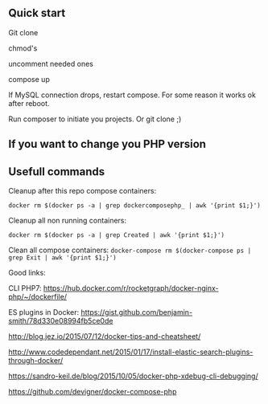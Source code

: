 Quick start
-----------

Git clone

chmod's

uncomment needed ones

compose up

If MySQL connection drops, restart compose. For some reason it works ok after reboot.

Run composer to initiate you projects. Or git clone ;)

If you want to change you PHP version
-------------------------------------

Usefull commands
----------------

Cleanup after this repo compose containers:

`docker rm $(docker ps -a | grep dockercomposephp_ | awk '{print $1;}')`

Cleanup all non running containers:

`docker rm $(docker ps -a | grep Created | awk '{print $1;}')`


Clean all compose containers:
`docker-compose rm $(docker-compose ps | grep Exit | awk '{print $1;}')`


Good links:

CLI PHP7: https://hub.docker.com/r/rocketgraph/docker-nginx-php/~/dockerfile/

ES plugins in Docker: https://gist.github.com/benjamin-smith/78d330e08994fb5ce0de

http://blog.jez.io/2015/07/12/docker-tips-and-cheatsheet/

http://www.codedependant.net/2015/01/17/install-elastic-search-plugins-through-docker/

https://sandro-keil.de/blog/2015/10/05/docker-php-xdebug-cli-debugging/

https://github.com/devigner/docker-compose-php
